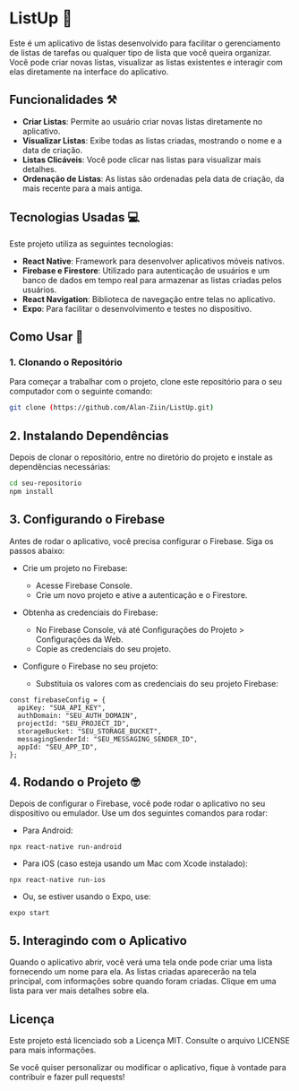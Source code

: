 # ListUp 📜

Este é um aplicativo de listas desenvolvido para facilitar o gerenciamento de listas de tarefas ou qualquer tipo de lista que você queira organizar. Você pode criar novas listas, visualizar as listas existentes e interagir com elas diretamente na interface do aplicativo.

## Funcionalidades ⚒️

- **Criar Listas**: Permite ao usuário criar novas listas diretamente no aplicativo.
- **Visualizar Listas**: Exibe todas as listas criadas, mostrando o nome e a data de criação.
- **Listas Clicáveis**: Você pode clicar nas listas para visualizar mais detalhes.
- **Ordenação de Listas**: As listas são ordenadas pela data de criação, da mais recente para a mais antiga.

## Tecnologias Usadas 💻

Este projeto utiliza as seguintes tecnologias:

- **React Native**: Framework para desenvolver aplicativos móveis nativos.
- **Firebase e Firestore**: Utilizado para autenticação de usuários e um banco de dados em tempo real para armazenar as listas criadas pelos usuários.
- **React Navigation**: Biblioteca de navegação entre telas no aplicativo.
- **Expo**: Para facilitar o desenvolvimento e testes no dispositivo.

## Como Usar 🤔

### 1. Clonando o Repositório

Para começar a trabalhar com o projeto, clone este repositório para o seu computador com o seguinte comando:

```bash
git clone (https://github.com/Alan-Ziin/ListUp.git)
```

## 2. Instalando Dependências

Depois de clonar o repositório, entre no diretório do projeto e instale as dependências necessárias:

```bash
cd seu-repositorio
npm install
```

## 3. Configurando o Firebase

Antes de rodar o aplicativo, você precisa configurar o Firebase. Siga os passos abaixo:

  - Crie um projeto no Firebase:
      - Acesse Firebase Console.
      - Crie um novo projeto e ative a autenticação e o Firestore.

  - Obtenha as credenciais do Firebase:
      - No Firebase Console, vá até Configurações do Projeto > Configurações da Web.
      - Copie as credenciais do seu projeto.

  - Configure o Firebase no seu projeto:
      - Substituia os valores com as credenciais do seu projeto Firebase:

```firebaseConfig
const firebaseConfig = {
  apiKey: "SUA_API_KEY",
  authDomain: "SEU_AUTH_DOMAIN",
  projectId: "SEU_PROJECT_ID",
  storageBucket: "SEU_STORAGE_BUCKET",
  messagingSenderId: "SEU_MESSAGING_SENDER_ID",
  appId: "SEU_APP_ID",
};
```

## 4. Rodando o Projeto 🤓

Depois de configurar o Firebase, você pode rodar o aplicativo no seu dispositivo ou emulador. Use um dos seguintes comandos para rodar:

  - Para Android:
```
npx react-native run-android
```
  - Para iOS (caso esteja usando um Mac com Xcode instalado):
```
npx react-native run-ios
```
  - Ou, se estiver usando o Expo, use:
```
expo start
```
## 5. Interagindo com o Aplicativo

Quando o aplicativo abrir, você verá uma tela onde pode criar uma lista fornecendo um nome para ela. As listas criadas aparecerão na tela principal, com informações sobre quando foram criadas.
Clique em uma lista para ver mais detalhes sobre ela.

## Licença

Este projeto está licenciado sob a Licença MIT. Consulte o arquivo LICENSE para mais informações.

Se você quiser personalizar ou modificar o aplicativo, fique à vontade para contribuir e fazer pull requests!
